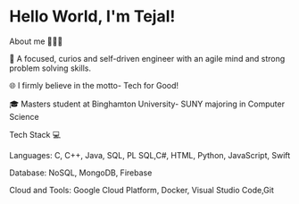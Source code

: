 # Hello World, I'm Tejal!

About me 👩🏻‍💻

🚀 A focused, curios and self-driven engineer with an agile mind and strong problem solving skills.

🌐 I firmly believe in the motto- Tech for Good! 

🎓 Masters student at Binghamton University- SUNY majoring in Computer Science




Tech Stack 💻

Languages: C, C++, Java, SQL, PL SQL,C#, HTML, Python, JavaScript, Swift

Database: NoSQL, MongoDB, Firebase

Cloud and Tools: Google Cloud Platform, Docker, Visual Studio Code,Git
